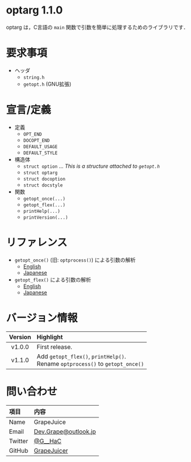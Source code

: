 # optarg 1.1.0

optarg は，C言語の `main` 関数で引数を簡単に処理するためのライブラリです．

# 要求事項

- ヘッダ
  - `string.h`
  - `getopt.h` (GNU拡張)

# 宣言/定義

- 定義
  - `OPT_END`
  - `DOCOPT_END`
  - `DEFAULT_USAGE`
  - `DEFAULT_STYLE`
- 構造体
  - `struct option` ... *This is a structure attached to `getopt.h`*
  - `struct optarg`
  - `struct docoption`
  - `struct docstyle`
- 関数
  - `getopt_once(...)`
  - `getopt_flex(...)`
  - `printHelp(...)`
  - `printVersion(...)`

# リファレンス

- `getopt_once()` (旧: `optprocess()`) による引数の解析
  - [English](https://github.com/GrapeJuicer/optarg/blob/main/ref/ref_en_getopt_once.md)
  - [Japanese](https://github.com/GrapeJuicer/optarg/blob/main/ref/ref_ja_getopt_once.md)
- `getopt_flex()` による引数の解析
  - [English](https://github.com/GrapeJuicer/optarg/blob/main/ref/ref_en_getopt_flex.md)
  - [Japanese](https://github.com/GrapeJuicer/optarg/blob/main/ref/ref_ja_getopt_flex.md)

# バージョン情報

| Version | Highlight                                                                       |
| :-----: | :------------------------------------------------------------------------------ |
| v1.0.0  | First release.                                                                  |
| v1.1.0  | Add `getopt_flex()`, `printHelp()`.<br>Rename `optprocess()` to `getopt_once()` |


# 問い合わせ
| 項目    | 内容                                          |
| :------ | :-------------------------------------------- |
| Name    | GrapeJuice                                    |
| Email   | Dev.Grape@outlook.jp                          |
| Twitter | [@G__HaC](https://twitter.com/G__HaC)         |
| GitHub  | [GrapeJuicer](https://github.com/GrapeJuicer) |
